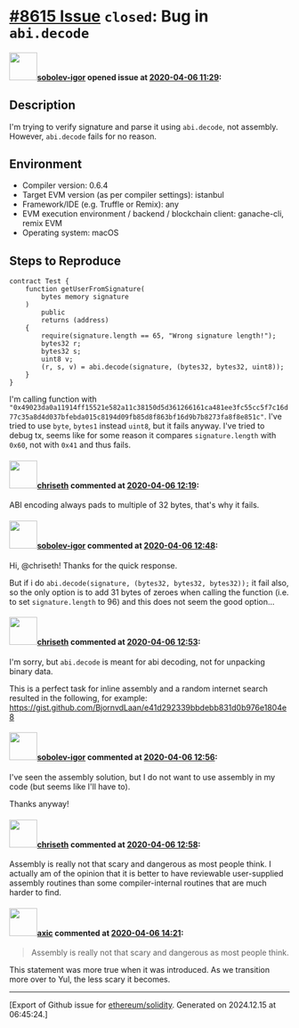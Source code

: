# [\#8615 Issue](https://github.com/ethereum/solidity/issues/8615) `closed`: Bug in `abi.decode`

#### <img src="https://avatars.githubusercontent.com/u/44194758?u=1b412b10f1c901100b87ca6e46dc63c10b4abea7&v=4" width="50">[sobolev-igor](https://github.com/sobolev-igor) opened issue at [2020-04-06 11:29](https://github.com/ethereum/solidity/issues/8615):

<!--## Prerequisites

- First, many thanks for taking part in the community. We really appreciate that.
- We realize there is a lot of information requested here. We ask only that you do your best to provide as much information as possible so we can better help you.
- Support questions are better asked in one of the following locations:
	- [Solidity chat](https://gitter.im/ethereum/solidity)
	- [Stack Overflow](https://ethereum.stackexchange.com/)
- Ensure the issue isn't already reported.
- The issue should be reproducible with the latest solidity version; however, this isn't a hard requirement and being reproducible with an older version is sufficient.
-->

## Description

I'm trying to verify signature and parse it using `abi.decode`, not assembly. However, `abi.decode` fails for no reason.

## Environment

- Compiler version: 0.6.4
- Target EVM version (as per compiler settings): istanbul
- Framework/IDE (e.g. Truffle or Remix): any
- EVM execution environment / backend / blockchain client: ganache-cli, remix EVM
- Operating system: macOS

## Steps to Reproduce

```
contract Test {
    function getUserFromSignature(
        bytes memory signature
    )
        public
        returns (address)
    {
        require(signature.length == 65, "Wrong signature length!");
        bytes32 r;
        bytes32 s;
        uint8 v;
        (r, s, v) = abi.decode(signature, (bytes32, bytes32, uint8));
    }
}
```

I'm calling function with `"0x49023da0a11914ff15521e582a11c38150d5d361266161ca481ee3fc55cc5f7c16d77c35a8d4d037bfebda015c8194d09fb85d8f863bf16d9b7b8273fa8f8e851c"`.
I've tried to use `byte`, `bytes1` instead `uint8`, but it fails anyway.
I've tried to debug tx, seems like for some reason it compares `signature.length` with `0x60`, not with `0x41` and thus fails.

#### <img src="https://avatars.githubusercontent.com/u/9073706?v=4" width="50">[chriseth](https://github.com/chriseth) commented at [2020-04-06 12:19](https://github.com/ethereum/solidity/issues/8615#issuecomment-609759482):

ABI encoding always pads to multiple of 32 bytes, that's why it fails.

#### <img src="https://avatars.githubusercontent.com/u/44194758?u=1b412b10f1c901100b87ca6e46dc63c10b4abea7&v=4" width="50">[sobolev-igor](https://github.com/sobolev-igor) commented at [2020-04-06 12:48](https://github.com/ethereum/solidity/issues/8615#issuecomment-609773199):

Hi, @chriseth! Thanks for the quick response.

But if i do `abi.decode(signature, (bytes32, bytes32, bytes32));` it fail also, so the only option is to add 31 bytes of zeroes when calling the function (i.e. to set `signature.length` to 96) and this does not seem the good option...

#### <img src="https://avatars.githubusercontent.com/u/9073706?v=4" width="50">[chriseth](https://github.com/chriseth) commented at [2020-04-06 12:53](https://github.com/ethereum/solidity/issues/8615#issuecomment-609775444):

I'm sorry, but `abi.decode` is meant for abi decoding, not for unpacking binary data. 

This is a perfect task for inline assembly and a random internet search resulted in the following, for example: https://gist.github.com/BjornvdLaan/e41d292339bbdebb831d0b976e1804e8

#### <img src="https://avatars.githubusercontent.com/u/44194758?u=1b412b10f1c901100b87ca6e46dc63c10b4abea7&v=4" width="50">[sobolev-igor](https://github.com/sobolev-igor) commented at [2020-04-06 12:56](https://github.com/ethereum/solidity/issues/8615#issuecomment-609776988):

I've seen the assembly solution, but I do not want to use assembly in my code (but seems like I'll have to).

Thanks anyway!

#### <img src="https://avatars.githubusercontent.com/u/9073706?v=4" width="50">[chriseth](https://github.com/chriseth) commented at [2020-04-06 12:58](https://github.com/ethereum/solidity/issues/8615#issuecomment-609778293):

Assembly is really not that scary and dangerous as most people think. I actually am of the opinion that it is better to have reviewable user-supplied assembly routines than some compiler-internal routines that are much harder to find.

#### <img src="https://avatars.githubusercontent.com/u/20340?v=4" width="50">[axic](https://github.com/axic) commented at [2020-04-06 14:21](https://github.com/ethereum/solidity/issues/8615#issuecomment-609825198):

> Assembly is really not that scary and dangerous as most people think.

This statement was more true when it was introduced. As we transition more over to Yul, the less scary it becomes.


-------------------------------------------------------------------------------



[Export of Github issue for [ethereum/solidity](https://github.com/ethereum/solidity). Generated on 2024.12.15 at 06:45:24.]
